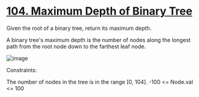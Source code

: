 # [104. Maximum Depth of Binary Tree](https://leetcode.com/problems/maximum-depth-of-binary-tree/description/)

Given the root of a binary tree, return its maximum depth.

A binary tree's maximum depth is the number of nodes along the longest path from the root node down to the farthest leaf node.

![image](https://github.com/Trilochna/NeetCode150/assets/97858274/8d352cef-9ed4-43d4-9658-e4c8bb42c458)


 Constraints:

The number of nodes in the tree is in the range [0, 104].
-100 <= Node.val <= 100

